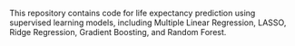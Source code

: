 This repository contains code for life expectancy prediction using supervised learning models, including Multiple Linear Regression, LASSO, Ridge Regression, Gradient Boosting, and Random Forest.
